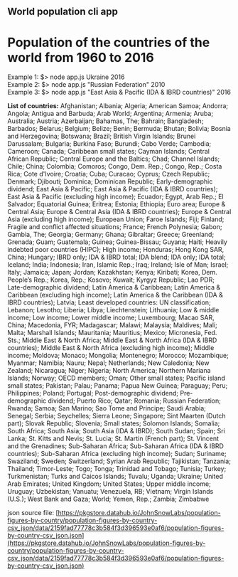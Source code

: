 ## World population cli app 
# Population of the countries of the world from 1960 to 2016
Example 1: $> node app.js Ukraine 2016  
Example 2: $> node app.js "Russian Federation" 2010  
Example 3: $> node app.js "East Asia & Pacific (IDA & IBRD countries)" 2016  

**List of countries:** Afghanistan; Albania; Algeria; American Samoa; Andorra; Angola; Antigua and Barbuda; Arab World; Argentina; Armenia; Aruba; Australia; Austria; Azerbaijan; Bahamas, The; Bahrain; Bangladesh; Barbados; Belarus; Belgium; Belize; Benin; Bermuda; Bhutan; Bolivia; Bosnia and Herzegovina; Botswana; Brazil; British Virgin Islands; Brunei Darussalam; Bulgaria; Burkina Faso; Burundi; Cabo Verde; Cambodia; Cameroon; Canada; Caribbean small states; Cayman Islands; Central African Republic; Central Europe and the Baltics; Chad; Channel Islands; Chile; China; Colombia; Comoros; Congo, Dem. Rep.; Congo, Rep.; Costa Rica; Cote d'Ivoire; Croatia; Cuba; Curacao; Cyprus; Czech Republic; Denmark; Djibouti; Dominica; Dominican Republic; Early-demographic dividend; East Asia & Pacific; East Asia & Pacific (IDA & IBRD countries); East Asia & Pacific (excluding high income); Ecuador; Egypt, Arab Rep.; El Salvador; Equatorial Guinea; Eritrea; Estonia; Ethiopia; Euro area; Europe & Central Asia; Europe & Central Asia (IDA & IBRD countries); Europe & Central Asia (excluding high income); European Union; Faroe Islands; Fiji; Finland; Fragile and conflict affected situations; France; French Polynesia; Gabon; Gambia, The; Georgia; Germany; Ghana; Gibraltar; Greece; Greenland; Grenada; Guam; Guatemala; Guinea; Guinea-Bissau; Guyana; Haiti; Heavily indebted poor countries (HIPC); High income; Honduras; Hong Kong SAR, China; Hungary; IBRD only; IDA & IBRD total; IDA blend; IDA only; IDA total; Iceland; India; Indonesia; Iran, Islamic Rep.; Iraq; Ireland; Isle of Man; Israel; Italy; Jamaica; Japan; Jordan; Kazakhstan; Kenya; Kiribati; Korea, Dem. People’s Rep.; Korea, Rep.; Kosovo; Kuwait; Kyrgyz Republic; Lao PDR; Late-demographic dividend; Latin America & Caribbean; Latin America & Caribbean (excluding high income); Latin America & the Caribbean (IDA & IBRD countries); Latvia; Least developed countries: UN classification; Lebanon; Lesotho; Liberia; Libya; Liechtenstein; Lithuania; Low & middle income; Low income; Lower middle income; Luxembourg; Macao SAR, China; Macedonia, FYR; Madagascar; Malawi; Malaysia; Maldives; Mali; Malta; Marshall Islands; Mauritania; Mauritius; Mexico; Micronesia, Fed. Sts.; Middle East & North Africa; Middle East & North Africa (IDA & IBRD countries); Middle East & North Africa (excluding high income); Middle income; Moldova; Monaco; Mongolia; Montenegro; Morocco; Mozambique; Myanmar; Namibia; Nauru; Nepal; Netherlands; New Caledonia; New Zealand; Nicaragua; Niger; Nigeria; North America; Northern Mariana Islands; Norway; OECD members; Oman; Other small states; Pacific island small states; Pakistan; Palau; Panama; Papua New Guinea; Paraguay; Peru; Philippines; Poland; Portugal; Post-demographic dividend; Pre-demographic dividend; Puerto Rico; Qatar; Romania; Russian Federation; Rwanda; Samoa; San Marino; Sao Tome and Principe; Saudi Arabia; Senegal; Serbia; Seychelles; Sierra Leone; Singapore; Sint Maarten (Dutch part); Slovak Republic; Slovenia; Small states; Solomon Islands; Somalia; South Africa; South Asia; South Asia (IDA & IBRD); South Sudan; Spain; Sri Lanka; St. Kitts and Nevis; St. Lucia; St. Martin (French part); St. Vincent and the Grenadines; Sub-Saharan Africa; Sub-Saharan Africa (IDA & IBRD countries); Sub-Saharan Africa (excluding high income); Sudan; Suriname; Swaziland; Sweden; Switzerland; Syrian Arab Republic; Tajikistan; Tanzania; Thailand; Timor-Leste; Togo; Tonga; Trinidad and Tobago; Tunisia; Turkey; Turkmenistan; Turks and Caicos Islands; Tuvalu; Uganda; Ukraine; United Arab Emirates; United Kingdom; United States; Upper middle income; Uruguay; Uzbekistan; Vanuatu; Venezuela, RB; Vietnam; Virgin Islands (U.S.); West Bank and Gaza; World; Yemen, Rep.; Zambia; Zimbabwe

json source file: [https://pkgstore.datahub.io/JohnSnowLabs/population-figures-by-country/population-figures-by-country-csv_json/data/2159fad77778c3b584f3d396593e0af6/population-figures-by-country-csv_json.json](https://pkgstore.datahub.io/JohnSnowLabs/population-figures-by-country/population-figures-by-country-csv_json/data/2159fad77778c3b584f3d396593e0af6/population-figures-by-country-csv_json.json)
